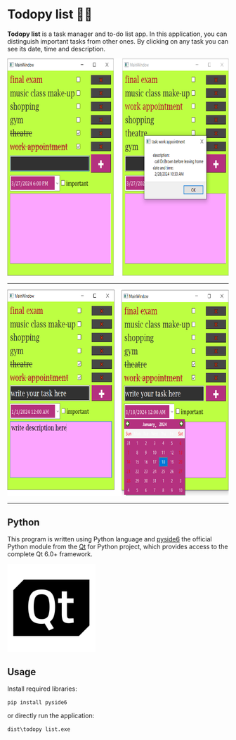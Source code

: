 # Todopy list 📅📑

**Todopy list** is a task manager and to-do list app. In this application, you can distinguish important tasks from other ones. By clicking on any task you can see its date, time and description.

<img src="pics/screenshot 12.png" width="739.3" height="492.9">

---

<img src="pics/screenshot 45.png" width="730" height="468.6">

---
## Python
This program is written using Python language and [pyside6](https://www.qt.io/qt-for-python)  the official Python module from the [Qt](https://www.qt.io/) for Python project, which provides access to the complete Qt 6.0+ framework.

<img src="pics/qt_logo_black_rgb.webp" width="200" height="200">



## Usage
Install required libraries:
```
pip install pyside6
```
or directly run the application:
```
dist\todopy list.exe
```